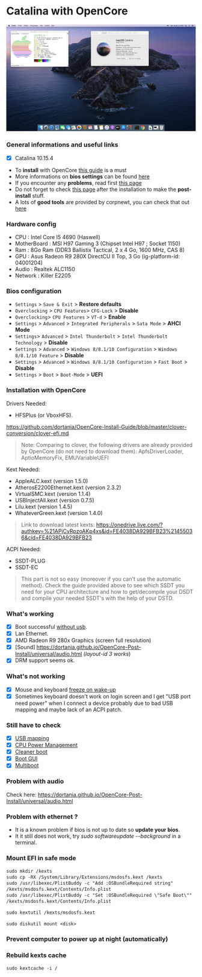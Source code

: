 # Catalina with OpenCore 

![desktop](/catalina.png)

### General informations and useful links

- [x] Catalina 10.15.4

- To **install** with OpenCore [this guide](https://dortania.github.io/OpenCore-Install-Guide/) is a must 
- More informations on **bios settings** can be found [here](https://dortania.github.io/OpenCore-Install-Guide/config.plist/haswell.html#intel-bios-settings)    
- If you encounter any **problems**, read first [this page](https://dortania.github.io/OpenCore-Install-Guide/troubleshooting/troubleshooting.html)    
- Do not forget to check [this page](https://dortania.github.io/OpenCore-Post-Install) after the installation to make the **post-install** stuff.        
- A lots of **good tools** are provided by corpnewt, you can check that out [here](https://github.com/corpnewt)   

### Hardware config 
- CPU : Intel Core I5 4690 (Haswell)   
- MotherBoard : MSI H97 Gaming 3 (Chipset Intel H97 ; Socket 1150)   
- Ram : 8Go Ram (DDR3 Ballistix Tactical, 2 x 4 Go, 1600 MHz, CAS 8)    
- GPU : Asus Radeon R9 280X DirectCU II Top, 3 Go (ig-platform-id: 04001204)         
- Audio : Realtek ALC1150  
- Network : Killer E2205   

### Bios configuration
- `Settings` > `Save & Exit` > **Restore defaults**   
- `Overclocking` > `CPU Features`> `CFG-Lock` > **Disable**    
- `Overclocking`> `CPU Features` > `VT-d` > **Enable**     
- `Settings` > `Advanced` > `Integrated Peripherals` > `Sata Mode` > **AHCI Mode**    
- `Settings`> `Advanced` > `Intel Thunderbolt` > `Intel Thunderbolt Technology` > **Disable**    
- `Settings` > `Advanced` > `Windows 8/8.1/10 Configuration` > `Windows 8/8.1/10 Feature` > **Disable**       
- `Settings` > `Advanced` > `Windows 8/8.1/10 Configuration` > `Fast Boot` > **Disable**     
- `Settings` > `Boot` > `Boot-Mode` > **UEFI**    

### Installation with OpenCore

Drivers Needed:     
- HFSPlus (or VboxHFS).        

https://github.com/dortania/OpenCore-Install-Guide/blob/master/clover-conversion/clover-efi.md    

> Note: Comparing to clover, the following drivers are already provided by OpenCore (do not need to download them): ApfsDriverLoader, AptioMemoryFix, EMUVariableUEFI

Kext Needed:     
- AppleALC.kext (version 1.5.0)    
- AtherosE2200Ethernet.kext (version 2.3.2)    
- VirtualSMC.kext (version 1.1.4)    
- USBInjectAll.kext (version 0.7.5)    
- Lilu.kext (version 1.4.5)
- WhateverGreen.kext (version 1.4.0)     

> Link to download latest kexts: https://onedrive.live.com/?authkey=%21APjCyRpzoAKp4xs&id=FE4038DA929BFB23%21455036&cid=FE4038DA929BFB23    

ACPI Needed:
- SSDT-PLUG
- SSDT-EC

> This part is not so easy (moreover if you can't use the automatic method). Check the guide provided above to see which SSDT you need for your CPU architecture and how to get/decompile your DSDT and compile your needed SSDT's with the help of your DSTD.  

### What's working

- [x] Boot successful [without usb](https://dortania.github.io/OpenCore-Post-Install/universal/oc2hdd.html).   
- [x] Lan Ethernet.   
- [x] AMD Radeon R9 280x Graphics (screen full resolution)
- [x] [Sound] https://dortania.github.io/OpenCore-Post-Install/universal/audio.html (_layout-id 3 works_)
- [x] DRM support seems ok.   

### What's not working
- [x] Mouse and keyboard [freeze on wake-up](https://dortania.github.io/OpenCore-Post-Install/universal/sleep.html) 
- [x] Sometimes keyboard doesn't work on login screen and I get "USB port need power" when I connect a device probably due to bad USB mapping and maybe lack of an ACPI patch. 

### Still have to check
- [x] [USB mapping](https://dortania.github.io/OpenCore-Post-Install/usb/#macos-and-the-15-port-limit)
- [x] [CPU Power Management](https://dortania.github.io/OpenCore-Post-Install/universal/pm.html#enabling-x86platformplugin)
- [x] [Cleaner boot](https://dortania.github.io/OpenCore-Post-Install/cosmetic/verbose.html#macos-decluttering)
- [x] [Boot GUI](https://dortania.github.io/OpenCore-Post-Install/cosmetic/gui.html#setting-up-boot-chime-with-audiodxe)
- [x] [Multiboot](https://dortania.github.io/OpenCore-Post-Install/multiboot/bootstrap.html#preparation)

### Problem with audio
Check here: https://dortania.github.io/OpenCore-Post-Install/universal/audio.html             

### Problem with ethernet ?
- It is a known problem if bios is not up to date so **update your bios**.    
- It it still does not work, try _sudo softwareupdate --background_ in a terminal.    

### Mount EFI in safe mode
```
sudo mkdir /kexts                
sudo cp -RX /System/Library/Extensions/msdosfs.kext /kexts
sudo /usr/libexec/PlistBuddy -c "Add :OSBundleRequired string" /kexts/msdosfs.kext/Contents/Info.plist
sudo /usr/libexec/PlistBuddy -c "Set :OSBundleRequired \"Safe Boot\"" /kexts/msdosfs.kext/Contents/Info.plist
```

```
sudo kextutil /kexts/msdosfs.kext
```

```
sudo diskutil mount <disk>
```

### Prevent computer to power up at night (automatically)

### Rebuild kexts cache
```
sudo kextcache -i /
```
